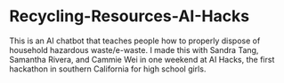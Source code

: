 # Recycling-Resources-AI-Hacks
This is an AI chatbot that teaches people how to properly dispose of household hazardous waste/e-waste. 
I made this with Sandra Tang, Samantha Rivera, and Cammie Wei in one weekend at AI Hacks, the first hackathon in southern California for high school girls. 
